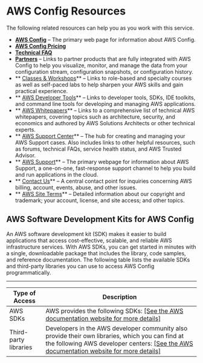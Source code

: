 # AWS Config Resources<a name="cloudconfig-resources"></a>

The following related resources can help you as you work with this service\.
+ **[AWS Config](https://aws.amazon.com/config/)** – The primary web page for information about AWS Config\.
+ **[AWS Config Pricing](https://aws.amazon.com/config/pricing)**
+ **[Technical FAQ](https://aws.amazon.com/config/faq/)**
+ **[Partners](https://aws.amazon.com/config/partners/)** – Links to partner products that are fully integrated with AWS Config to help you visualize, monitor, and manage the data from your configuration stream, configuration snapshots, or configuration history\.
+ ** [Classes & Workshops](https://aws.amazon.com/training/course-descriptions/)** – Links to role\-based and specialty courses as well as self\-paced labs to help sharpen your AWS skills and gain practical experience\.
+ ** [AWS Developer Tools](https://aws.amazon.com/tools/)** – Links to developer tools, SDKs, IDE toolkits, and command line tools for developing and managing AWS applications\.
+ ** [AWS Whitepapers](https://aws.amazon.com/whitepapers/)** – Links to a comprehensive list of technical AWS whitepapers, covering topics such as architecture, security, and economics and authored by AWS Solutions Architects or other technical experts\.
+ ** [AWS Support Center](https://console.aws.amazon.com/support/home#/)** – The hub for creating and managing your AWS Support cases\. Also includes links to other helpful resources, such as forums, technical FAQs, service health status, and AWS Trusted Advisor\.
+ ** [AWS Support](https://aws.amazon.com/premiumsupport/)** – The primary webpage for information about AWS Support, a one\-on\-one, fast\-response support channel to help you build and run applications in the cloud\.
+ ** [Contact Us](https://aws.amazon.com/contact-us/)** – A central contact point for inquiries concerning AWS billing, account, events, abuse, and other issues\. 
+ ** [AWS Site Terms](https://aws.amazon.com/terms/)** – Detailed information about our copyright and trademark; your account, license, and site access; and other topics\.

## AWS Software Development Kits for AWS Config<a name="config-aws-sdk"></a>

An AWS software development kit \(SDK\) makes it easier to build applications that access cost\-effective, scalable, and reliable AWS infrastructure services\. With AWS SDKs, you can get started in minutes with a single, downloadable package that includes the library, code samples, and reference documentation\. The following table lists the available SDKs and third\-party libraries you can use to access AWS Config programmatically\. 


****  

| Type of Access | Description | 
| --- | --- | 
|  AWS SDKs  |  AWS provides the following SDKs: [\[See the AWS documentation website for more details\]](http://docs.aws.amazon.com/config/latest/developerguide/cloudconfig-resources.html)  | 
|  Third\-party libraries  |  Developers in the AWS developer community also provide their own libraries, which you can find at the following AWS developer centers: [\[See the AWS documentation website for more details\]](http://docs.aws.amazon.com/config/latest/developerguide/cloudconfig-resources.html)  | 